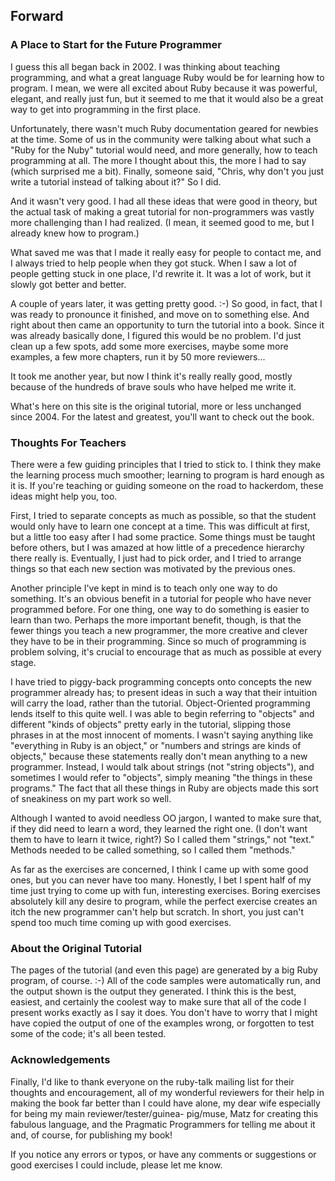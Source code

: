 ## Forward

### A Place to Start for the Future Programmer

  I guess this all began back in 2002. I was thinking about teaching programming, and
what a great language Ruby would be for learning how to program. I mean, we were all
excited about Ruby because it was powerful, elegant, and really just fun, but it seemed to
me that it would also be a great way to get into programming in the first place.

  Unfortunately, there wasn't much Ruby documentation geared for newbies at the time.
Some of us in the community were talking about what such a "Ruby for the Nuby" tutorial
would need, and more generally, how to teach programming at all. The more I thought about
this, the more I had to say (which surprised me a bit). Finally, someone said, "Chris, why
don't you just write a tutorial instead of talking about it?" So I did.

  And it wasn't very good. I had all these ideas that were good in theory, but the actual
task of making a great tutorial for non-programmers was vastly more challenging than I had
realized. (I mean, it seemed good to me, but I already knew how to program.)

  What saved me was that I made it really easy for people to contact me, and I always
tried to help people when they got stuck. When I saw a lot of people getting stuck in one
place, I'd rewrite it. It was a lot of work, but it slowly got better and better.

  A couple of years later, it was getting pretty good. :-) So good, in fact, that I was
ready to pronounce it finished, and move on to something else. And right about then came
an opportunity to turn the tutorial into a book. Since it was already basically done, I
figured this would be no problem. I'd just clean up a few spots, add some more exercises,
maybe some more examples, a few more chapters, run it by 50 more reviewers...

  It took me another year, but now I think it's really really good, mostly because of the
hundreds of brave souls who have helped me write it.

  What's here on this site is the original tutorial, more or less unchanged since 2004.
For the latest and greatest, you'll want to check out the book.


### Thoughts For Teachers

  There were a few guiding principles that I tried to stick to. I think they make the
learning process much smoother; learning to program is hard enough as it is. If you're
teaching or guiding someone on the road to hackerdom, these ideas might help you, too.

  First, I tried to separate concepts as much as possible, so that the student would only
have to learn one concept at a time. This was difficult at first, but a little too easy
after I had some practice. Some things must be taught before others, but I was amazed at
how little of a precedence hierarchy there really is. Eventually, I just had to pick
order, and I tried to arrange things so that each new section was motivated by the
previous ones.

  Another principle I've kept in mind is to teach only one way to do something. It's an
obvious benefit in a tutorial for people who have never programmed before. For one thing,
one way to do something is easier to learn than two. Perhaps the more important benefit,
though, is that the fewer things you teach a new programmer, the more creative and clever
they have to be in their programming. Since so much of programming is problem solving,
it's crucial to encourage that as much as possible at every stage.

  I have tried to piggy-back programming concepts onto concepts the new programmer already
has; to present ideas in such a way that their intuition will carry the load, rather than
the tutorial. Object-Oriented programming lends itself to this quite well. I was able to
begin referring to "objects" and different "kinds of objects" pretty early in the tutorial,
slipping those phrases in at the most innocent of moments. I wasn't saying anything like
"everything in Ruby is an object," or "numbers and strings are kinds of objects," because
these statements really don't mean anything to a new programmer. Instead, I would talk
about strings (not "string objects"), and sometimes I would refer to "objects", simply
meaning "the things in these programs." The fact that all these things in Ruby are objects
made this sort of sneakiness on my part work so well.

  Although I wanted to avoid needless OO jargon, I wanted to make sure that, if they did
need to learn a word, they learned the right one. (I don't want them to have to learn it
twice, right?) So I called them "strings," not "text." Methods needed to be called
something, so I called them "methods."

  As far as the exercises are concerned, I think I came up with some good ones, but you
can never have too many. Honestly, I bet I spent half of my time just trying to come up
with fun, interesting exercises. Boring exercises absolutely kill any desire to program,
while the perfect exercise creates an itch the new programmer can't help but scratch.
In short, you just can't spend too much time coming up with good exercises.


### About the Original Tutorial

  The pages of the tutorial (and even this page) are generated by a big Ruby program, of
course. :-) All of the code samples were automatically run, and the output shown is the
output they generated. I think this is the best, easiest, and certainly the coolest way
to make sure that all of the code I present works exactly as I say it does. You don't have
to worry that I might have copied the output of one of the examples wrong, or forgotten to
test some of the code; it's all been tested.

### Acknowledgements

  Finally, I'd like to thank everyone on the ruby-talk mailing list for their thoughts and
encouragement, all of my wonderful reviewers for their help in making the book far better
than I could have alone, my dear wife especially for being my main reviewer/tester/guinea-
pig/muse, Matz for creating this fabulous language, and the Pragmatic Programmers for
telling me about it and, of course, for publishing my book!

  If you notice any errors or typos, or have any comments or suggestions or good exercises
I could include, please let me know.

